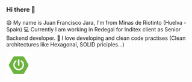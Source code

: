 ### Hi there 👋


😄 My name is Juan Francisco Jara, I'm from Minas de Riotinto (Huelva - Spain)
:computer: Currently I am working in Redegal for Inditex client as Senior Backend developer. 
:pencil: I love developing and clean code practises (Clean architectures like Hexagonal, SOLID priciples...)


<a href="https://spring.io/projects/spring-boot"><img src="https://github.com/jfjara/jfjara/blob/main/spring_boot_icon.png" alt="Spring boot framework"/></a>


<!--
**jfjara/jfjara** is a ✨ _special_ ✨ repository because its `README.md` (this file) appears on your GitHub profile.
Here are some ideas to get you started:
- 🔭 I’m currently working on ...
- 🌱 I’m currently learning ...
- 👯 I’m looking to collaborate on ...
- 🤔 I’m looking for help with ...
- 💬 Ask me about ...
- 📫 How to reach me: ...
- 😄 Pronouns: ...
- ⚡ Fun fact: ...
-->
